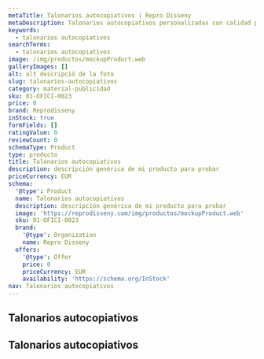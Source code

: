 ```yaml
---
metaTitle: Talonarios autocopiativos | Repro Disseny
metaDescription: Talonarios autocopiativos personalizadas con calidad profesional en Cataluña.
keywords:
  - talonarios autocopiativos
searchTerms:
  - talonarios autocopiativos
image: /img/productos/mockupProduct.web
galleryImages: []
alt: alt descripció de la foto
slug: talonarios-autocopiativos
category: material-publicidad
sku: 01-OFICI-0023
price: 0
brand: Reprodisseny
inStock: true
formFields: []
ratingValue: 0
reviewCount: 0
schemaType: Product
type: producto
title: Talonarios autocopiativos
description: descripción genérica de mi producto para probar
priceCurrency: EUR
schema:
  '@type': Product
  name: Talonarios autocopiativos
  description: descripción genérica de mi producto para probar
  image: 'https://reprodisseny.com/img/productos/mockupProduct.web'
  sku: 01-OFICI-0023
  brand:
    '@type': Organization
    name: Repro Disseny
  offers:
    '@type': Offer
    price: 0
    priceCurrency: EUR
    availability: 'https://schema.org/InStock'
nav: Talonarios autocopiativos
---
```


## Talonarios autocopiativos

## Talonarios autocopiativos
